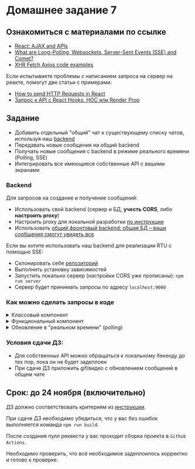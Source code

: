 # Домашнее задание 7

## Ознакомиться с материалами по ссылке

* [React: AJAX and APIs](https://reactjs.org/docs/faq-ajax.html)
* [What are Long-Polling, Websockets, Server-Sent Events (SSE) and Comet?](https://stackoverflow.com/a/12855533/3984110)
* [XHR Fetch Axios code examples](https://github.com/academind/xhr-fetch-axios-intro/tree/master)

Если испытываете проблемы с написанием запроса на сервер на реакте, помогут две статьи с примерами:

* [How to send HTTP Requests in React](https://malcoded.com/posts/react-http-requests-axios/)
* [Запрос к API c React Hooks, HOC или Render Prop](https://habr.com/ru/post/453866/)

## Задание

* Добавить отдельный "общий" чат к существующему списку чатов, используя наш [backend](#backend)
* Передавать новые сообщения на общий backend
* Получать новые сообщения с backend в режиме реального времени (Polling, SSE)
* Интегрировать все имеющиеся собственные API с вашими экранами

### Backend

Для запросов на создание и получение сообщений:

* Использовать свой backend (сервер и БД, **учесть CORS**, либо **настроить proxy**)
* Настроить proxy для локальной разработки [по инструкции](https://create-react-app.dev/docs/proxying-api-requests-in-development/)
* Использовать [общий фронтовый backend: общая БД – ваши сообщения смогут увидеть все](https://github.com/track-mail-ru/tt-front-server)

Если вы хотите использовать наш backend для реализации RTU с помощью SSE:

* Склонировать себе [репозиторий](https://github.com/track-mail-ru/tt-front-server)
* Выполнить установку зависимостей
* Запустить локально сервер (настройки CORS уже прописаны): `npm run server`
* Сервер будет принимать запросы по адресу `localhost:9000`

### Как можно сделать запросы в коде

<details>
  <summary>Классовый компонент</summary>
  <pre><code>class SomeComponent extends React.Component {
  state = {
    // state declaration
    messages = []
  }

  componentDidMount () => {
    this.getMessages()
  }

  getMessages = () => {
    fetch(`${API_URL}`)
      .then(res => res.json())
      .then(data => {
        console.log(data);
        this.setState({
          messages: data.messages
        });
      });
  };
}</code></pre>
</details>

<details>
  <summary>Функциональный компонент</summary>
  <pre><code>import { useEffect, useState } from React;

const API_URL = 'https://tt-front.vercel.app/messages';
const SomeFunctionalComponent = () => {
  const [messages, setMessages] = useState([])
  useEffect(() => {
    fetch(`${API_URL}`)
      .then(res => res.json())
      .then(data => {
        console.log(data);
        setMessages(data.messages)
      });
  }, []);
}</code></pre>
</details>

<details>
  <summary>Обновление в "реальном времени" (polling)</summary>
  <pre><code>const API_URL = 'https://tt-front.vercel.app/messages';
const pollItems = () => {
  fetch(`${API_URL}`)
    .then(resp => resp.json())
    .then(data => console.log(data));
}

const t = setInterval(() => pollItems(), 3000);

// clearInterval(t)</code></pre>
</details>

### Условия сдачи ДЗ:

* Для собственных API можно обращаться к локальному бекенду до тех пор, пока он не будет задеплоен
* При сдаче ДЗ приложить gif/видео с обновлением сообщений в общем чате

## Срок: до 24 ноября (включительно)

ДЗ должно соответствовать критериям из [инструкции](https://github.com/track-mail-ru/homework#9-%D0%BF%D1%80%D0%B0%D0%B2%D0%B8%D0%BB%D0%B0-%D1%81%D0%B4%D0%B0%D1%87%D0%B8-%D0%B4%D0%B7).

При сдаче ДЗ необходимо убедиться, что у вас без ошибок выполняется команда `npm run build`.

После создания пулл реквеста у вас проходит сборка проекта в `Github Actions`.

Необходимо проверить, что всё необходимое задеплоилось корректно и готово к проверке.
